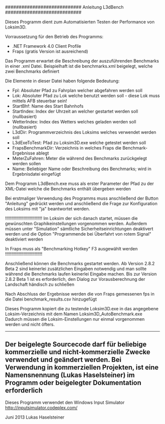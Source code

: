 ﻿############################
 Anleitung L3dBench
############################

Dieses Programm dient zum Automatisierten Testen der Performance von Loksim3D.

Vorraussetzung für den Betrieb des Programms:
- .NET Framework 4.0 Client Profile
- Fraps (gratis Version ist ausreichend)

Das Programm erwartet die Beschreibung der auszuführenden Benchmarks in einer .xml Datei.
Beispielhaft ist die benchmarks.xml beigelegt, welche zwei Benchmarks definiert

Die Elemente in dieser Datei haben folgende Bedeutung:
- Fpl: Absoluter Pfad zu Fahrplan welcher abgefahren werden soll
- Lok: Absoluter Pfad zu Lok welche benutzt werden soll - diese Lok muss mittels AFB steuerbar sein!
- StartBhf: Name des Start Bahnhofs
- StartIndex: Index der Uhrzeit an welcher gestartet werden soll (nullbasiert)
- WetterIndex: Index des Wetters welches geladen werden soll (nullbasiert)
- L3dDir: Programmverzeichnis des Loksims welches verwendet werden soll
- L3dExeToTest: Pfad zu Loksim3D.exe welche getestet werden soll
- FrapsBenchmarkDir: Verzeichnis in welches Fraps die Benchmark-Ergebnisse ablegt
- MeterZuFahren: Meter die während des Benchmarks zurückgelegt werden sollen
- Name: Beliebiger Name oder Beschreibung des Benchmarks; wird in Ergebnisdatei eingefügt


Dem Programm L3dBench.exe muss als erster Parameter der Pfad zu der XML-Datei welche die Benchmarks enthält übergeben werden

Bei erstmaliger Verwendung des Programms muss anschließend der Button "Anleitung" gedrückt werden und anschließend die Frage zur
Konfiguration des Loksims mit "ja" beantwortet werden. 

!!!!!!!!!!!!!!!!!!!!!!!!!!!!!!
Im Loksim der sich danach startet, müssen die gewünschten Graphikeinstellungen vorgenommen werden. Außerdem müssen unter 
"Simulation" sämtliche Sicherheitseinrichtungen deaktivert werden und die Option "Programmende bei Überfahrt von rotem Signal" 
deaktiviert werden

In Fraps muss als "Benchmarking Hotkey" F3 ausgewählt werden
!!!!!!!!!!!!!!!!!!!!!!!!!!!!!!

Anschließend können die Benchmarks gestartet werden. Ab Version 2.8.2 Beta 2 sind keinerlei zusätzlichen Eingaben notwendig
und man sollte während die Benchmarks laufen keinerlei Eingabe machen. Bis zur Version 2.8.2 Beta 1 ist es erforderlich,
den Dialog zur Vorausberechnung der Landschaft händisch zu schließen

Nach Abschluss der Ergebnisse werden die von Fraps gemessenen fps in die Datei benchmark_results.csv hinzugefügt


Dieses Programm kopiert die zu testende Loksim3D.exe in das angegebene Loksim-Verzeichnis mit dem Namen Loksim3D_AutoBenchmark.exe
Dadurch müssen die Loksim-Einstellungen nur einmal vorgenommen werden und nicht öfters.

------------------------------
Der beigelegte Sourcecode darf für beliebige kommerzielle und nicht-kommerzielle Zwecke verwendet und geändert werden.
Bei Verwendung in kommerziellen Projekten, ist eine Namensnennung (Lukas Haselsteiner) im Programm oder beigelegter Dokumentation erforderlich
------------------------------

Dieses Programm verwendet den Windows Input Simulator
http://inputsimulator.codeplex.com/

 Juni 2013
 Lukas Haselsteiner